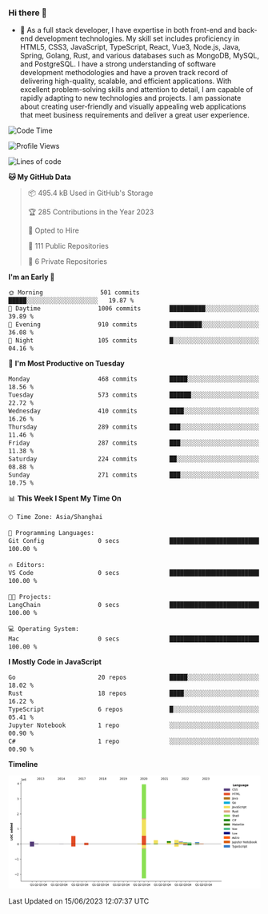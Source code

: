 ### Hi there 👋

- 🌱 As a full stack developer, I have expertise in both front-end and back-end development technologies. My skill set includes proficiency in HTML5, CSS3, JavaScript, TypeScript, React, Vue3, Node.js, Java, Spring, Golang, Rust, and various databases such as MongoDB, MySQL, and PostgreSQL. I have a strong understanding of software development methodologies and have a proven track record of delivering high-quality, scalable, and efficient applications. With excellent problem-solving skills and attention to detail, I am capable of rapidly adapting to new technologies and projects. I am passionate about creating user-friendly and visually appealing web applications that meet business requirements and deliver a great user experience.

<!--START_SECTION:waka-->
![Code Time](http://img.shields.io/badge/Code%20Time-1%2C034%20hrs%2044%20mins-blue)

![Profile Views](http://img.shields.io/badge/Profile%20Views-20-blue)

![Lines of code](https://img.shields.io/badge/From%20Hello%20World%20I%27ve%20Written-5.9%20million%20lines%20of%20code-blue)

**🐱 My GitHub Data** 

> 📦 495.4 kB Used in GitHub's Storage 
 > 
> 🏆 285 Contributions in the Year 2023
 > 
> 💼 Opted to Hire
 > 
> 📜 111 Public Repositories 
 > 
> 🔑 6 Private Repositories 
 > 
**I'm an Early 🐤** 

```text
🌞 Morning                501 commits         █████░░░░░░░░░░░░░░░░░░░░   19.87 % 
🌆 Daytime                1006 commits        ██████████░░░░░░░░░░░░░░░   39.89 % 
🌃 Evening                910 commits         █████████░░░░░░░░░░░░░░░░   36.08 % 
🌙 Night                  105 commits         █░░░░░░░░░░░░░░░░░░░░░░░░   04.16 % 
```
📅 **I'm Most Productive on Tuesday** 

```text
Monday                   468 commits         █████░░░░░░░░░░░░░░░░░░░░   18.56 % 
Tuesday                  573 commits         ██████░░░░░░░░░░░░░░░░░░░   22.72 % 
Wednesday                410 commits         ████░░░░░░░░░░░░░░░░░░░░░   16.26 % 
Thursday                 289 commits         ███░░░░░░░░░░░░░░░░░░░░░░   11.46 % 
Friday                   287 commits         ███░░░░░░░░░░░░░░░░░░░░░░   11.38 % 
Saturday                 224 commits         ██░░░░░░░░░░░░░░░░░░░░░░░   08.88 % 
Sunday                   271 commits         ███░░░░░░░░░░░░░░░░░░░░░░   10.75 % 
```


📊 **This Week I Spent My Time On** 

```text
🕑︎ Time Zone: Asia/Shanghai

💬 Programming Languages: 
Git Config               0 secs              █████████████████████████   100.00 % 

🔥 Editors: 
VS Code                  0 secs              █████████████████████████   100.00 % 

🐱‍💻 Projects: 
LangChain                0 secs              █████████████████████████   100.00 % 

💻 Operating System: 
Mac                      0 secs              █████████████████████████   100.00 % 
```

**I Mostly Code in JavaScript** 

```text
Go                       20 repos            █████░░░░░░░░░░░░░░░░░░░░   18.02 % 
Rust                     18 repos            ████░░░░░░░░░░░░░░░░░░░░░   16.22 % 
TypeScript               6 repos             █░░░░░░░░░░░░░░░░░░░░░░░░   05.41 % 
Jupyter Notebook         1 repo              ░░░░░░░░░░░░░░░░░░░░░░░░░   00.90 % 
C#                       1 repo              ░░░░░░░░░░░░░░░░░░░░░░░░░   00.90 % 
```



**Timeline**

![Lines of Code chart](https://raw.githubusercontent.com/elton/elton/main/assets/bar_graph.png)


 Last Updated on 15/06/2023 12:07:37 UTC
<!--END_SECTION:waka-->

<!--
**elton/elton** is a ✨ _special_ ✨ repository because its `README.md` (this file) appears on your GitHub profile.

Here are some ideas to get you started:

- 🔭 I’m currently working on ...
- 🌱 I’m currently learning ...
- 👯 I’m looking to collaborate on ...
- 🤔 I’m looking for help with ...
- 💬 Ask me about ...
- 📫 How to reach me: ...
- 😄 Pronouns: ...
- ⚡ Fun fact: ...
-->
